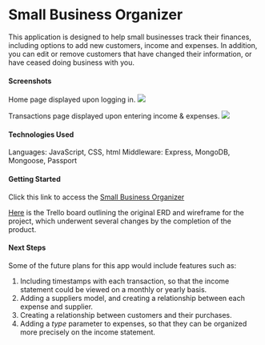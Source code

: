 # Small Business Organizer

This application is designed to help small businesses track their finances, including options to add new customers, income and expenses. In addition, you can edit or remove customers that have changed their information, or have ceased doing business with you.

#### Screenshots 

Home page displayed upon logging in.
<img src="https://imgur.com/pDbVQKm.png">

Transactions page displayed upon entering income & expenses.
<img src="https://imgur.com/on7l2hE.png">

#### Technologies Used

Languages: JavaScript, CSS, html
Middleware: Express, MongoDB, Mongoose, Passport


#### Getting Started

Click this link to access the [Small Business Organizer](https://small-business-organizer.herokuapp.com/)

[Here](https://trello.com/b/t9H7Dify/project-2) is the Trello board outlining the original ERD and wireframe for the project, which underwent several changes by the completion of the product.

#### Next Steps

Some of the future plans for this app would include features such as:
1. Including timestamps with each transaction, so that the income statement could be viewed on a monthly or yearly basis.
2. Adding a suppliers model, and creating a relationship between each expense and supplier.
3. Creating a relationship between customers and their purchases.
4. Adding a _type_ parameter to expenses, so that they can be organized more precisely on the income statement.
